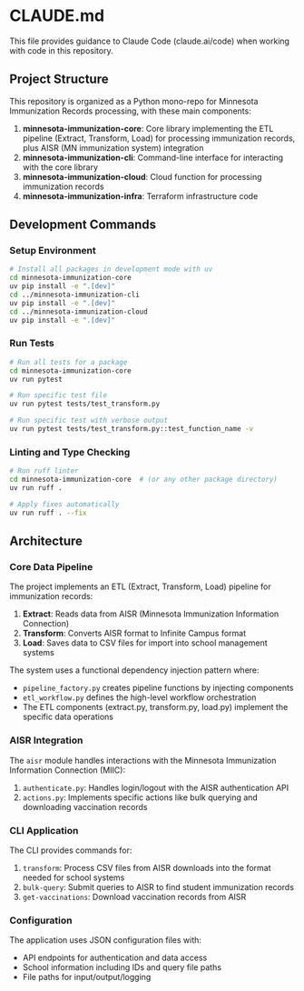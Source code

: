 # CLAUDE.md

This file provides guidance to Claude Code (claude.ai/code) when working with code in this repository.

## Project Structure

This repository is organized as a Python mono-repo for Minnesota Immunization Records processing, with these main components:

1. **minnesota-immunization-core**: Core library implementing the ETL pipeline (Extract, Transform, Load) for processing immunization records, plus AISR (MN immunization system) integration
2. **minnesota-immunization-cli**: Command-line interface for interacting with the core library
3. **minnesota-immunization-cloud**: Cloud function for processing immunization records
4. **minnesota-immunization-infra**: Terraform infrastructure code

## Development Commands

### Setup Environment

```bash
# Install all packages in development mode with uv
cd minnesota-immunization-core
uv pip install -e ".[dev]"
cd ../minnesota-immunization-cli
uv pip install -e ".[dev]"
cd ../minnesota-immunization-cloud
uv pip install -e ".[dev]"
```

### Run Tests

```bash
# Run all tests for a package
cd minnesota-immunization-core
uv run pytest

# Run specific test file
uv run pytest tests/test_transform.py

# Run specific test with verbose output
uv run pytest tests/test_transform.py::test_function_name -v
```

### Linting and Type Checking

```bash
# Run ruff linter
cd minnesota-immunization-core  # (or any other package directory)
uv run ruff .

# Apply fixes automatically
uv run ruff . --fix
```

## Architecture

### Core Data Pipeline

The project implements an ETL (Extract, Transform, Load) pipeline for immunization records:

1. **Extract**: Reads data from AISR (Minnesota Immunization Information Connection)
2. **Transform**: Converts AISR format to Infinite Campus format
3. **Load**: Saves data to CSV files for import into school management systems

The system uses a functional dependency injection pattern where:
- `pipeline_factory.py` creates pipeline functions by injecting components
- `etl_workflow.py` defines the high-level workflow orchestration
- The ETL components (extract.py, transform.py, load.py) implement the specific data operations

### AISR Integration

The `aisr` module handles interactions with the Minnesota Immunization Information Connection (MIIC):

1. `authenticate.py`: Handles login/logout with the AISR authentication API
2. `actions.py`: Implements specific actions like bulk querying and downloading vaccination records

### CLI Application

The CLI provides commands for:

1. `transform`: Process CSV files from AISR downloads into the format needed for school systems
2. `bulk-query`: Submit queries to AISR to find student immunization records 
3. `get-vaccinations`: Download vaccination records from AISR

### Configuration

The application uses JSON configuration files with:
- API endpoints for authentication and data access
- School information including IDs and query file paths
- File paths for input/output/logging